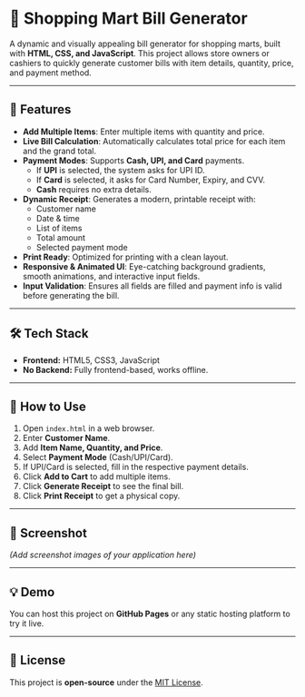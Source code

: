 # 🛒 Shopping Mart Bill Generator

A dynamic and visually appealing bill generator for shopping marts, built with **HTML, CSS, and JavaScript**. This project allows store owners or cashiers to quickly generate customer bills with item details, quantity, price, and payment method.

---

## 🌟 Features

- **Add Multiple Items**: Enter multiple items with quantity and price.  
- **Live Bill Calculation**: Automatically calculates total price for each item and the grand total.  
- **Payment Modes**: Supports **Cash, UPI, and Card** payments.  
  - If **UPI** is selected, the system asks for UPI ID.  
  - If **Card** is selected, it asks for Card Number, Expiry, and CVV.  
  - **Cash** requires no extra details.  
- **Dynamic Receipt**: Generates a modern, printable receipt with:  
  - Customer name  
  - Date & time  
  - List of items  
  - Total amount  
  - Selected payment mode  
- **Print Ready**: Optimized for printing with a clean layout.  
- **Responsive & Animated UI**: Eye-catching background gradients, smooth animations, and interactive input fields.  
- **Input Validation**: Ensures all fields are filled and payment info is valid before generating the bill.  

---

## 🛠️ Tech Stack

- **Frontend:** HTML5, CSS3, JavaScript  
- **No Backend:** Fully frontend-based, works offline.  

---

## 🚀 How to Use

1. Open `index.html` in a web browser.  
2. Enter **Customer Name**.  
3. Add **Item Name, Quantity, and Price**.  
4. Select **Payment Mode** (Cash/UPI/Card).  
5. If UPI/Card is selected, fill in the respective payment details.  
6. Click **Add to Cart** to add multiple items.  
7. Click **Generate Receipt** to see the final bill.  
8. Click **Print Receipt** to get a physical copy.  

---

## 📸 Screenshot

*(Add screenshot images of your application here)*

---

## 💡 Demo

You can host this project on **GitHub Pages** or any static hosting platform to try it live.

---

## 📄 License

This project is **open-source** under the [MIT License](LICENSE).

